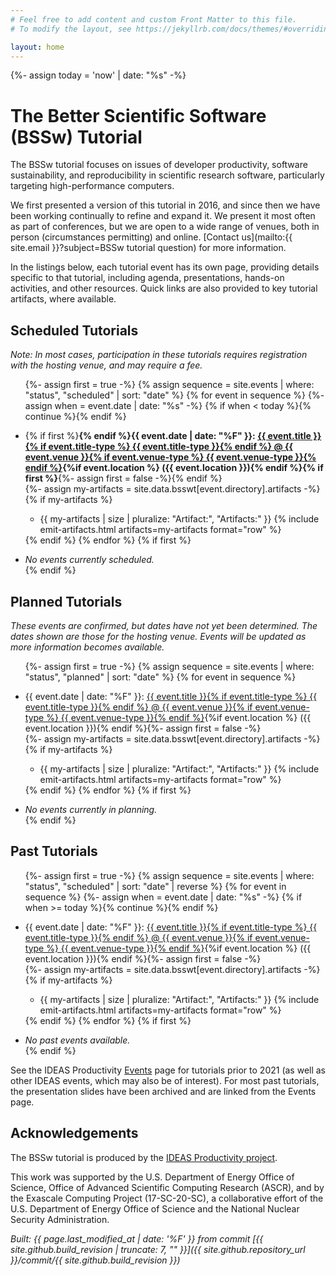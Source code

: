 ```yaml
---
# Feel free to add content and custom Front Matter to this file.
# To modify the layout, see https://jekyllrb.com/docs/themes/#overriding-theme-defaults

layout: home
---
```

{%- assign today = 'now' | date: "%s" -%}
# The Better Scientific Software (BSSw) Tutorial

The BSSw tutorial focuses on issues of developer productivity, software sustainability, and reproducibility in scientific research software, particularly targeting high-performance computers.

We first presented a version of this tutorial in 2016, and since then we have been working continually to refine and expand it.  We present it most often as part of conferences, but we are open to a wide range of venues, both in person (circumstances permitting) and online.  [Contact us](mailto:{{ site.email }}?subject=BSSw tutorial question) for more information.

In the listings below, each tutorial event has its own page, providing details specific to that tutorial, including agenda, presentations, hands-on activities, and other resources.  Quick links are also provided to key tutorial artifacts, where available.

## Scheduled Tutorials

*Note: In most cases, participation in these tutorials requires registration with the hosting venue, and may require a fee.*

<ul>
{%- assign first = true -%}
{% assign sequence = site.events | where: "status", "scheduled" | sort: "date" %}
{% for event in sequence %}
{%- assign when = event.date | date: "%s" -%}
{% if when < today %}{% continue %}{% endif %}
<li style="margin-top: 1em">{% if first %}<strong>{% endif %}{{ event.date | date: "%F" }}: <a href="{{ event.url }}">{{ event.title }}{% if event.title-type %} {{ event.title-type }}{% endif %} @ {{ event.venue }}{% if event.venue-type %} {{ event.venue-type }}{% endif %}</a>{%if event.location %} ({{ event.location }}){% endif %}{% if first %}</strong>{%- assign first = false -%}{% endif %}</li>
{%- assign my-artifacts = site.data.bsswt[event.directory].artifacts -%}
{% if my-artifacts %}
    <ul>
    <li>{{ my-artifacts | size | pluralize: "Artifact:", "Artifacts:" }} {% include emit-artifacts.html artifacts=my-artifacts format="row" %}</li>
    </ul>
{% endif %}
{% endfor %}
{% if first %}
<li style="margin-top: 1em"><em>No events currently scheduled.</em></li>
{% endif %}
</ul>

## Planned Tutorials

*These events are confirmed, but dates have not yet been determined.  The dates shown are those for the hosting venue. Events will be updated as more information becomes available.*

<ul>
{%- assign first = true -%}
{% assign sequence = site.events | where: "status", "planned" | sort: "date" %}
{% for event in sequence %}
<li style="margin-top: 1em">{{ event.date | date: "%F" }}: <a href="{{ event.url }}">{{ event.title }}{% if event.title-type %} {{ event.title-type }}{% endif %} @ {{ event.venue }}{% if event.venue-type %} {{ event.venue-type }}{% endif %}</a>{%if event.location %} ({{ event.location }}){% endif %}{%- assign first = false -%}</li>
{%- assign my-artifacts = site.data.bsswt[event.directory].artifacts -%}
{% if my-artifacts %}
    <ul>
    <li>{{ my-artifacts | size | pluralize: "Artifact:", "Artifacts:" }} {% include emit-artifacts.html artifacts=my-artifacts format="row" %}</li>
    </ul>
{% endif %}
{% endfor %}
{% if first %}
<li style="margin-top: 1em"><em>No events currently in planning.</em></li>
{% endif %}
</ul>

## Past Tutorials

<ul>
{%- assign first = true -%}
{% assign sequence = site.events | where: "status", "scheduled" | sort: "date" | reverse %}
{% for event in sequence %}
{%- assign when = event.date | date: "%s" -%}
{% if when >= today %}{% continue %}{% endif %}
<li style="margin-top: 1em">{{ event.date | date: "%F" }}: <a href="{{ event.url }}">{{ event.title }}{% if event.title-type %} {{ event.title-type }}{% endif %} @ {{ event.venue }}{% if event.venue-type %} {{ event.venue-type }}{% endif %}</a>{%if event.location %} ({{ event.location }}){% endif %}{%- assign first = false -%}</li>
{%- assign my-artifacts = site.data.bsswt[event.directory].artifacts -%}
{% if my-artifacts %}
    <ul>
    <li>{{ my-artifacts | size | pluralize: "Artifact:", "Artifacts:" }} {% include emit-artifacts.html artifacts=my-artifacts format="row" %}</li>
    </ul>
{% endif %}
{% endfor %}
{% if first %}
<li style="margin-top: 1em"><em>No past events available.</em></li>
{% endif %}
</ul>

See the IDEAS Productivity [Events](https://ideas-productivity.org/events/) page for tutorials prior to 2021 (as well as other IDEAS events, which may also be of interest).  For most past tutorials, the presentation slides have been archived and are linked from the Events page.

## Acknowledgements

The BSSw tutorial is produced by the [IDEAS Productivity project](https://ideas-productivity.org).

This work was supported by the U.S. Department of Energy Office of Science, Office of Advanced Scientific Computing Research (ASCR), and by the Exascale Computing Project (17-SC-20-SC), a collaborative effort of the U.S. Department of Energy Office of Science and the National Nuclear Security Administration.

*Built: {{ page.last_modified_at | date: '%F' }} from commit [{{ site.github.build_revision | truncate: 7, "" }}]({{ site.github.repository_url }}/commit/{{ site.github.build_revision }})*
